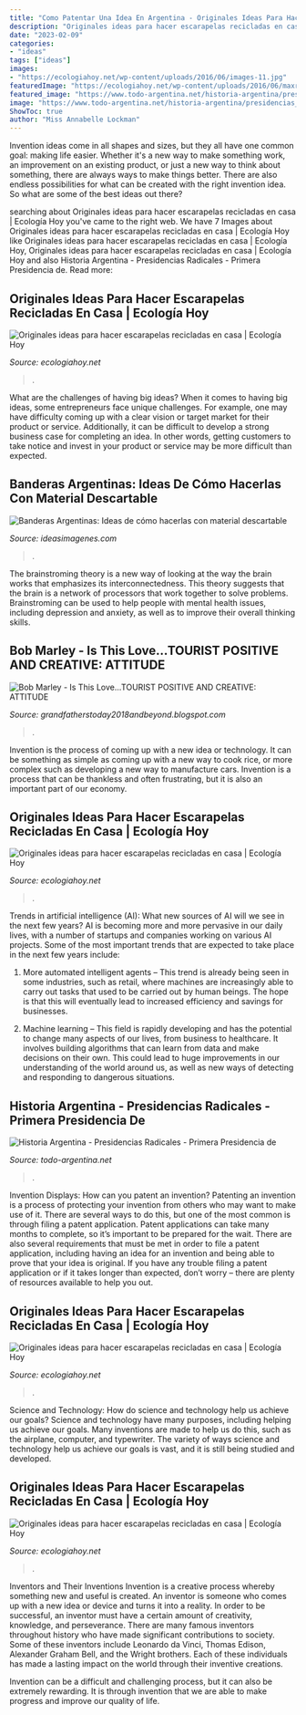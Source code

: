 ```yaml
---
title: "Como Patentar Una Idea En Argentina - Originales Ideas Para Hacer Escarapelas Recicladas En Casa"
description: "Originales ideas para hacer escarapelas recicladas en casa"
date: "2023-02-09"
categories:
- "ideas"
tags: ["ideas"]
images:
- "https://ecologiahoy.net/wp-content/uploads/2016/06/images-11.jpg"
featuredImage: "https://ecologiahoy.net/wp-content/uploads/2016/06/maxresdefault-4-465x339.jpg"
featured_image: "https://www.todo-argentina.net/historia-argentina/presidencias_radicales/primera_presidencia_yrigoyen/imagenes/liga3.jpg"
image: "https://www.todo-argentina.net/historia-argentina/presidencias_radicales/primera_presidencia_yrigoyen/imagenes/liga3.jpg"
ShowToc: true
author: "Miss Annabelle Lockman"
---
```



Invention ideas come in all shapes and sizes, but they all have one common goal: making life easier. Whether it's a new way to make something work, an improvement on an existing product, or just a new way to think about something, there are always ways to make things better. There are also endless possibilities for what can be created with the right invention idea. So what are some of the best ideas out there?

	

		
searching about Originales ideas para hacer escarapelas recicladas en casa | Ecología Hoy you've came to the right web. We have 7 Images about Originales ideas para hacer escarapelas recicladas en casa | Ecología Hoy like Originales ideas para hacer escarapelas recicladas en casa | Ecología Hoy, Originales ideas para hacer escarapelas recicladas en casa | Ecología Hoy and also Historia Argentina - Presidencias Radicales - Primera Presidencia de. Read more:
		
    
## Originales Ideas Para Hacer Escarapelas Recicladas En Casa | Ecología Hoy

<img loading=lazy src="http://ecologiahoy.net/wp-content/uploads/2016/06/escarapelas...-014.jpg" onerror="this.onerror=null;this.src='https://tse4.mm.bing.net/th?id=OIP.YT-P3YZI3xNVAA-DeRD_3gHaFj&amp;pid=15.1';" alt="Originales ideas para hacer escarapelas recicladas en casa | Ecología Hoy">

_Source: ecologiahoy.net_

>. 

	

What are the challenges of having big ideas?
When it comes to having big ideas, some entrepreneurs face unique challenges. For example, one may have difficulty coming up with a clear vision or target market for their product or service. Additionally, it can be difficult to develop a strong business case for completing an idea. In other words, getting customers to take notice and invest in your product or service may be more difficult than expected.

    
## Banderas Argentinas: Ideas De Cómo Hacerlas Con Material Descartable

<img loading=lazy src="https://ideasimagenes.com/wp-content/uploads/2017/06/BanderaArgentina25.jpg" onerror="this.onerror=null;this.src='https://tse2.mm.bing.net/th?id=OIP.DZkMq337lTZlEIzuhkS0wQHaJ4&amp;pid=15.1';" alt="Banderas Argentinas: Ideas de cómo hacerlas con material descartable">

_Source: ideasimagenes.com_

>. 

	

The brainstroming theory is a new way of looking at the way the brain works that emphasizes its interconnectedness. This theory suggests that the brain is a network of processors that work together to solve problems. Brainstroming can be used to help people with mental health issues, including depression and anxiety, as well as to improve their overall thinking skills.

    
## Bob Marley - Is This Love...TOURIST POSITIVE AND CREATIVE: ATTITUDE

<img loading=lazy src="https://lh6.googleusercontent.com/proxy/eU-I8XtmpOYX9KpTKSYmZTGWho9Z0cElaGjgTck6UpDQbp4QMFBrjSAIM-6nM2ikB_inhRq0HhkCi0kJywdsL99Orcw=w1200-h630-n-k-no-nu" onerror="this.onerror=null;this.src='https://tse3.mm.bing.net/th?id=OIP.4RT87av33kp-h1emB-6WWAHaFj&amp;pid=15.1';" alt="Bob Marley - Is This Love...TOURIST POSITIVE AND CREATIVE: ATTITUDE">

_Source: grandfatherstoday2018andbeyond.blogspot.com_

>. 

	

Invention is the process of coming up with a new idea or technology. It can be something as simple as coming up with a new way to cook rice, or more complex such as developing a new way to manufacture cars. Invention is a process that can be thankless and often frustrating, but it is also an important part of our economy.

    
## Originales Ideas Para Hacer Escarapelas Recicladas En Casa | Ecología Hoy

<img loading=lazy src="https://ecologiahoy.net/wp-content/uploads/2016/06/images-11.jpg" onerror="this.onerror=null;this.src='https://tse1.mm.bing.net/th?id=OIP.ox3R48j75p_5EclIPei0uQAAAA&amp;pid=15.1';" alt="Originales ideas para hacer escarapelas recicladas en casa | Ecología Hoy">

_Source: ecologiahoy.net_

>. 

	

Trends in artificial intelligence (AI): What new sources of AI will we see in the next few years?
AI is becoming more and more pervasive in our daily lives, with a number of startups and companies working on various AI projects. Some of the most important trends that are expected to take place in the next few years include:
1. More automated intelligent agents – This trend is already being seen in some industries, such as retail, where machines are increasingly able to carry out tasks that used to be carried out by human beings. The hope is that this will eventually lead to increased efficiency and savings for businesses.

2. Machine learning – This field is rapidly developing and has the potential to change many aspects of our lives, from business to healthcare. It involves building algorithms that can learn from data and make decisions on their own. This could lead to huge improvements in our understanding of the world around us, as well as new ways of detecting and responding to dangerous situations.

    
## Historia Argentina - Presidencias Radicales - Primera Presidencia De

<img loading=lazy src="https://www.todo-argentina.net/historia-argentina/presidencias_radicales/primera_presidencia_yrigoyen/imagenes/liga3.jpg" onerror="this.onerror=null;this.src='https://tse2.mm.bing.net/th?id=OIP.OOi6QYtydnNuhgekXc-UigAAAA&amp;pid=15.1';" alt="Historia Argentina - Presidencias Radicales - Primera Presidencia de">

_Source: todo-argentina.net_

>. 

	

Invention Displays: How can you patent an invention?
Patenting an invention is a process of protecting your invention from others who may want to make use of it. There are several ways to do this, but one of the most common is through filing a patent application. Patent applications can take many months to complete, so it’s important to be prepared for the wait. There are also several requirements that must be met in order to file a patent application, including having an idea for an invention and being able to prove that your idea is original. If you have any trouble filing a patent application or if it takes longer than expected, don’t worry – there are plenty of resources available to help you out.

    
## Originales Ideas Para Hacer Escarapelas Recicladas En Casa | Ecología Hoy

<img loading=lazy src="https://ecologiahoy.net/wp-content/uploads/2016/06/maxresdefault-4-465x339.jpg" onerror="this.onerror=null;this.src='https://tse1.mm.bing.net/th?id=OIP.IPRUmkviPoxVIpI9Zb721wAAAA&amp;pid=15.1';" alt="Originales ideas para hacer escarapelas recicladas en casa | Ecología Hoy">

_Source: ecologiahoy.net_

>. 

	

Science and Technology: How do science and technology help us achieve our goals?
Science and technology have many purposes, including helping us achieve our goals. Many inventions are made to help us do this, such as the airplane, computer, and typewriter. The variety of ways science and technology help us achieve our goals is vast, and it is still being studied and developed.

    
## Originales Ideas Para Hacer Escarapelas Recicladas En Casa | Ecología Hoy

<img loading=lazy src="https://ecologiahoy.net/wp-content/uploads/2016/06/IMG_1466-624x832.jpg" onerror="this.onerror=null;this.src='https://tse2.mm.bing.net/th?id=OIP.vm_--AJ9lxmosXqHrHo5pAHaJ4&amp;pid=15.1';" alt="Originales ideas para hacer escarapelas recicladas en casa | Ecología Hoy">

_Source: ecologiahoy.net_

>. 

	

Inventors and Their Inventions
Invention is a creative process whereby something new and useful is created. An inventor is someone who comes up with a new idea or device and turns it into a reality. In order to be successful, an inventor must have a certain amount of creativity, knowledge, and perseverance.
There are many famous inventors throughout history who have made significant contributions to society. Some of these inventors include Leonardo da Vinci, Thomas Edison, Alexander Graham Bell, and the Wright brothers. Each of these individuals has made a lasting impact on the world through their inventive creations.

Invention can be a difficult and challenging process, but it can also be extremely rewarding. It is through invention that we are able to make progress and improve our quality of life.

